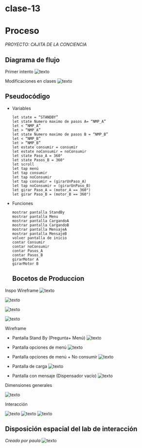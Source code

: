 # clase-13
# Proceso
*PROYECTO: CAJITA DE LA CONCIENCIA*

## Diagrama de flujo 

Primer intento
![texto](./diagramas-de-flujo(1).png)

Modificaciones en clases 
![texto](./diagramas-de-flujo.png)

## Pseudocódigo

  - Variables
    
        let state = “STANDBY”
        let state Numero maximo de pasos A= “NMP_A”
        let < “NMP_A”
        let > “NMP_A”
        let state Numero maximo de pasos B = “NMP_B”
        let < “NMP_B”
        let > “NMP_B”
        let estate consumir = consumir
        let estate noConsumir = noConsumir
        let state Paso_A = 360°
        let state Pasos_B = 360°
        let scroll
        let tap menú
        let tap consumir
        let tap noConsumir
        let tap consumir = (girarUnPaso_A)
        let tap noConsumir = (girarUnPaso_B)
        let girar Paso_A = (motor_A == 360°)
        let girar Paso_B = (motor_B == 360°)
    
- Funciones

      mostrar pantalla StandBy
      mostrar pantalla Menu
      mostrar pantalla CargandoA
      mostrar pantalla CargandoB
      mostrar pantalla MensajeA
      mostrar pantalla MensajeB
      volver pantalla de inicio
      contar Consumir
      contar noConsumir
      contar Pasos_A
      contar Pasos_B
      girarMotor A
      girarMotor B

  ## Bocetos de Produccion
  
Inspo Wireframe
 ![texto](./boceto-de-produccion(7).png)
 
 ![texto](./boceto-de-produccion(8).png)
 
 ![texto](./boceto-de-produccion(9).png)
 
 ![texto](./boceto-de-produccion(10).png)

Wireframe

- Pantalla Stand By (Pregunta+ Menú)
  ![texto](./boceto-de-produccion(2).png)

- Pantalla opciones de menú
  ![texto](./boceto-de-produccion(3).png)

- Pantalla opciones de menú + No consumir
  ![texto](./boceto-de-produccion(4).png)

- Pantalla de carga
 ![texto](./boceto-de-produccion(5).png)

- Pantalla con mensaje (Dispensador vacío)
  ![texto](./boceto-de-produccion(6).png)

Dimensiones generales

  ![texto](./boceto-de-produccion(11).png)

Interacción

  ![texto](./boceto-de-produccio-(12).png)
  ![texto](./boceto-de-produccion12.png)
 ![texto](./bala.png) 

 ## Disposición espacial del lab de interacción 
 *Creado por paula*
![texto](./disposicion-espacial.png) 
 

  
